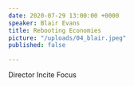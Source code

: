 ```yaml
---
date: 2020-07-29 13:00:00 +0000
speaker: Blair Evans
title: Rebooting Economies
picture: "/uploads/04_blair.jpeg"
published: false

---
```

Director Incite Focus